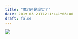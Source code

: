 ```yaml
---
title: "魔幻还是现实？"
date: 2019-03-21T12:12:41+08:00
draft: false
---
```

![](https://i.imgur.com/xkeL8QE.png)
